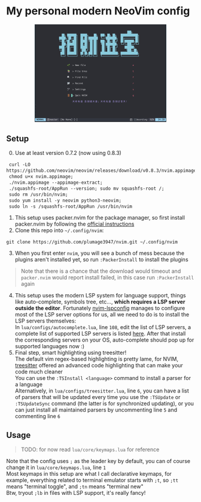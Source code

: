 # My personal modern NeoVim config

<p align="center">
<img src="https://github.com/plumage3947/nvim/blob/main/land_page.jpg" alt="Title screen" width="70%"/><br>
</p>

## Setup
0. Use at least version 0.7.2 (now using 0.8.3)
  ```
   curl -LO https://github.com/neovim/neovim/releases/download/v0.8.3/nvim.appimage;
   chmod u+x nvim.appimage;
   ./nvim.appimage --appimage-extract;
   ./squashfs-root/AppRun --version; sudo mv squashfs-root /;
   sudo rm /usr/bin/nvim;
   sudo yum install -y neovim python3-neovim;
   sudo ln -s /squashfs-root/AppRun /usr/bin/nvim
  ```
1. This setup uses packer.nvim for the package manager, so first install packer.nvim by following the [official instructions](https://github.com/wbthomason/packer.nvim#quickstart)
2. Clone this repo into `~/.config/nvim`:
```
git clone https://github.com/plumage3947/nvim.git ~/.config/nvim
```
3. When you first enter `nvim`, you will see a bunch of mess because the plugins aren't installed yet, so run `:PackerInstall` to install the plugins<br>
> Note that there is a chance that the download would timeout and `packer.nvim` would report install failed, in this case run `:PackerInstall` again
4. This setup uses the modern LSP system for language support, things like auto-complete, symbols tree, etc..., **which requires a LSP server outside the editor**. Fortunately [nvim-lspconfig](https://github.com/neovim/nvim-lspconfig) manages to configure most of the LSP server options for us, all we need to do is to install the LSP servers themselves:<br>
In `lua/configs/autocomplete.lua`, line `108`, edit the list of LSP servers, a complete list of supported LSP servers is listed [here](https://github.com/neovim/nvim-lspconfig/blob/master/doc/server_configurations.md). After that install the corresponding servers on your OS, auto-complete should pop up for supported languages now :)
5. Final step, smart highlighting using treesitter!<br>
The default vim regex-based highlighting is pretty lame, for NVIM, [treesitter](https://github.com/nvim-treesitter/nvim-treesitter) offered an advanced code highlighting that can make your code much cleaner<br>
You can use the `:TSInstall <language>` command to install a parser for a language<br>
Alternatively, in `lua/configs/treesitter.lua`, line `6`, you can have a list of parsers that will be updated every time you use the `:TSUpdate` or `:TSUpdateSync` command (the latter is for synchronized updating), or you can just install all maintained parsers by uncommenting line `5` and commenting line `6`

## Usage
> TODO: for now read `lua/core/keymaps.lua` for reference

Note that the config uses `;` as the leader key by default, you can of course change it in `lua/core/keymaps.lua`, line `1`<br>
Most keymaps in this setup are what I call declarative keymaps, for example, everything related to terminal emulator starts with `;t`, so `;tt` means "terminal toggle", and `;tn` means "terminal new"<br>
Btw, tryout `;lb` in files with LSP support, it's really fancy!

